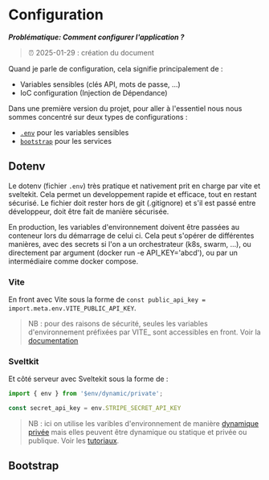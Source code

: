 # Configuration
***Problématique: Comment configurer l'application ?***

> ⏰ 2025-01-29 : création du document

Quand je parle de configuration, cela signifie principalement de :
* Variables sensibles (clés API, mots de passe, ...)
* IoC configuration (Injection de Dépendance)

Dans une première version du projet, pour aller à l'essentiel nous nous sommes concentré sur deux types de configurations :
* [`.env`](#dotenv) pour les variables sensibles
* [`bootstrap`](#bootstrap) pour les services

## Dotenv
Le dotenv (fichier `.env`) très pratique et  nativement prit en charge par vite et sveltekit. Cela permet un developpement rapide et efficace, tout en restant sécurisé.
Le fichier doit rester hors de git (.gitignore) et s'il est passé entre développeur, doit être fait de manière sécurisée.

En production, les variables d'environnement doivent être passées au conteneur lors du démarrage de celui ci. Cela peut s'opérer de différentes manières, avec des secrets si l'on a un orchestrateur (k8s, swarm, ...), ou directement par argument (docker run -e API_KEY='abcd'), ou par un intermédiaire comme docker compose.

### Vite
En front avec Vite sous la forme de 
`const public_api_key = import.meta.env.VITE_PUBLIC_API_KEY`.

> NB : pour des raisons de sécurité, seules les variables d'environnement préfixées par VITE_ sont accessibles en front. Voir la [documentation](https://vite.dev/guide/env-and-mode#env-files)

### Sveltkit
Et côté serveur avec Sveltekit sous la forme de :
```ts
import { env } from '$env/dynamic/private';

const secret_api_key = env.STRIPE_SECRET_API_KEY
```
> NB : ici on utilise les varibles d'environnement de manière [dynamique privée](https://svelte.dev/tutorial/kit/env-static-private) mais elles peuvent être dynamique ou statique et privée ou publique. Voir les [tutoriaux](https://svelte.dev/tutorial/kit/env-static-public).

## Bootstrap
